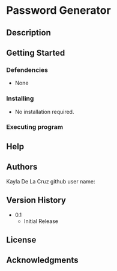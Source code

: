 # Password Generator

## Description

## Getting Started
### Defendencies
* None
### Installing
* No installation required.
### Executing program

## Help

## Authors
Kayla De La Cruz
github user name: 
## Version History
* 0.1
    * Initial Release
## License

## Acknowledgments